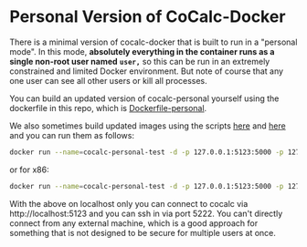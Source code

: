# Personal Version of CoCalc\-Docker

There is a minimal version of cocalc\-docker that is built to run in a "personal mode".  In this mode, **absolutely everything in the container runs as a single non\-root user named** **`user,`** so this can be run in an extremely constrained and limited Docker environment.  But note of course that any one user can see all other users or kill all processes.

You can build an updated version of cocalc\-personal yourself using the dockerfile in this repo, which is [Dockerfile\-personal](../../Dockerfile-personal).

We also sometimes build updated images using the scripts [here](../../aarch64-personal) and [here](../../x86_64-personal/) and you can run them as follows:

```sh
docker run --name=cocalc-personal-test -d -p 127.0.0.1:5123:5000 -p 127.0.0.1:5222:2222 -v ~/cocalc-personal:/home/user  sagemathinc/cocalc-personal-aarch64 
```

or for x86:

```sh
docker run --name=cocalc-personal-test -d -p 127.0.0.1:5123:5000 -p 127.0.0.1:5222:2222 -v ~/cocalc-personal:/home/user sagemathinc/cocalc-personal
```

With the above on localhost only you can connect to cocalc via http://localhost:5123 and you can ssh in via port 5222.  You can't directly connect from any external machine, which is a good approach for something that is not designed to be secure for multiple users at once. 
